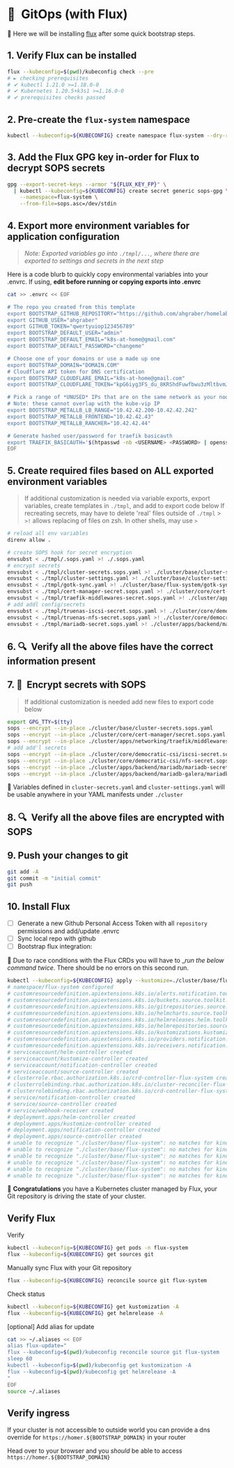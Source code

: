 # :small_blue_diamond:&nbsp; GitOps (with Flux)

:round_pushpin: Here we will be installing [flux](https://toolkit.fluxcd.io/)
after some quick bootstrap steps.

## 1. Verify Flux can be installed

```sh
flux --kubeconfig=$(pwd)/kubeconfig check --pre
# ► checking prerequisites
# ✔ kubectl 1.21.0 >=1.18.0-0
# ✔ Kubernetes 1.20.5+k3s1 >=1.16.0-0
# ✔ prerequisites checks passed
```

## 2. Pre-create the `flux-system` namespace

```sh
kubectl --kubeconfig=${KUBECONFIG} create namespace flux-system --dry-run=client -o yaml | kubectl --kubeconfig=./kubeconfig apply -f -
```

## 3. Add the Flux GPG key in-order for Flux to decrypt SOPS secrets

```sh
gpg --export-secret-keys --armor "${FLUX_KEY_FP}" \
  | kubectl --kubeconfig=${KUBECONFIG} create secret generic sops-gpg \
    --namespace=flux-system \
    --from-file=sops.asc=/dev/stdin
```

## 4. Export more environment variables for application configuration

> _Note: Exported variables go into `./tmpl/...`, where there are exported to settings and secrets in the next step_

Here is a code blurb to quickly copy environmental variables into your .envrc. If using, **edit before running or copying exports into .envrc**

```sh
cat >> .envrc << EOF

# The repo you created from this template
export BOOTSTRAP_GITHUB_REPOSITORY="https://github.com/ahgraber/homelab-gitops-k3s"
export GITHUB_USER="ahgraber"
export GITHUB_TOKEN="qwertyuiop123456789"
export BOOTSTRAP_DEFAULT_USER="admin"
export BOOTSTRAP_DEFAULT_EMAIL="k8s-at-home@gmail.com"
export BOOTSTRAP_DEFAULT_PASSWORD="changeme"

# Choose one of your domains or use a made up one
export BOOTSTRAP_DOMAIN="DOMAIN.COM"
# Cloudflare API token for DNS certification
export BOOTSTRAP_CLOUDFLARE_EMAIL="k8s-at-home@gmail.com"
export BOOTSTRAP_CLOUDFLARE_TOKEN="kpG6iyg3FS_du_8KRShdFuwfbwu3zMltbvmJV6cD"

# Pick a range of *UNUSED* IPs that are on the same network as your nodes
# Note: these cannot overlap with the kube-vip IP
export BOOTSTRAP_METALLB_LB_RANGE="10.42.42.200-10.42.42.242"
export BOOTSTRAP_METALLB_FRONTEND="10.42.42.43"
export BOOTSTRAP_METALLB_RANCHER="10.42.42.44"

# Generate hashed user/password for traefik basicauth
export TRAEFIK_BASICAUTH='$(htpasswd -nb <USERNAME> <PASSWORD> | openssl base64)'
EOF
```

## 5. Create required files based on ALL exported environment variables

> If additional customization is needed via variable exports, export variables,
> create templates in `./tmpl`, and add to export code below
> If recreating secrets, may have to delete 'real' files outside of `./tmpl` > `>!` allows replacing of files on zsh. In other shells, may use `>`

```zsh
# reload all env variables
direnv allow .

# create SOPS hook for secret encryption
envsubst < ./tmpl/.sops.yaml >! ./.sops.yaml
# encrypt secrets
envsubst < ./tmpl/cluster-secrets.sops.yaml >! ./cluster/base/cluster-secrets.sops.yaml
envsubst < ./tmpl/cluster-settings.yaml >! ./cluster/base/cluster-settings.yaml
envsubst < ./tmpl/gotk-sync.yaml >! ./cluster/base/flux-system/gotk-sync.yaml
envsubst < ./tmpl/cert-manager-secret.sops.yaml >! ./cluster/core/cert-manager/secret.sops.yaml
envsubst < ./tmpl/traefik-middlewares-secret.sops.yaml >! ./cluster/apps/networking/traefik/middlewares/secret.sops.yaml
# add addl config/secrets
envsubst < ./tmpl/truenas-iscsi-secret.sops.yaml >! ./cluster/core/democratic-csi/iscsi-secret.sops.yaml
envsubst < ./tmpl/truenas-nfs-secret.sops.yaml >! ./cluster/core/democratic-csi/nfs-secret.sops.yaml
envsubst < ./tmpl/mariadb-secret.sops.yaml >! ./cluster/apps/backend/mariadb/mariadb-secret.sops.yaml
```

## 6. :mag:&nbsp; **Verify** all the above files have the correct information present

## 7. :closed_lock_with_key:&nbsp; Encrypt secrets with SOPS

> If additional customization is needed add new files to export code below

```sh
export GPG_TTY=$(tty)
sops --encrypt --in-place ./cluster/base/cluster-secrets.sops.yaml
sops --encrypt --in-place ./cluster/core/cert-manager/secret.sops.yaml
sops --encrypt --in-place ./cluster/apps/networking/traefik/middlewares/secret.sops.yaml
# add add'l secrets
sops --encrypt --in-place ./cluster/core/democratic-csi/iscsi-secret.sops.yaml
sops --encrypt --in-place ./cluster/core/democratic-csi/nfs-secret.sops.yaml
sops --encrypt --in-place ./cluster/apps/backend/mariadb/mariadb-secret.sops.yaml
sops --encrypt --in-place ./cluster/apps/backend/mariadb-galera/mariadb-secret.sops.yaml

```

:round_pushpin: Variables defined in `cluster-secrets.yaml` and
`cluster-settings.yaml` will be usable anywhere in your YAML manifests
under `./cluster`

## 8. :mag:&nbsp; **Verify** all the above files are **encrypted** with SOPS

## 9. Push your changes to git

```sh
git add -A
git commit -m "initial commit"
git push
```

## 10. Install Flux

- [ ] Generate a new Github Personal Access Token with all `repository` permissions and add/update .envrc
- [ ] Sync local repo with github
- [ ] Bootstrap flux integration:

<!-- ```sh
flux bootstrap github \
--owner="${GITHUB_USER}" \
--repository="${GITHUB_REPO}" \
--path=cluster/base \
--personal \
--private=true \
--token-auth \
--network-policy=false
```

_**Note**: When using k3s @onedr0p found that the network-policy flag has to be set to false, or Flux will not work_ -->

:round_pushpin: Due to race conditions with the Flux CRDs you will have to
\_*run the below command twice*. There should be no errors on this second run.

```sh
kubectl --kubeconfig=${KUBECONFIG} apply --kustomize=./cluster/base/flux-system
# namespace/flux-system configured
# customresourcedefinition.apiextensions.k8s.io/alerts.notification.toolkit.fluxcd.io created
# customresourcedefinition.apiextensions.k8s.io/buckets.source.toolkit.fluxcd.io created
# customresourcedefinition.apiextensions.k8s.io/gitrepositories.source.toolkit.fluxcd.io created
# customresourcedefinition.apiextensions.k8s.io/helmcharts.source.toolkit.fluxcd.io created
# customresourcedefinition.apiextensions.k8s.io/helmreleases.helm.toolkit.fluxcd.io created
# customresourcedefinition.apiextensions.k8s.io/helmrepositories.source.toolkit.fluxcd.io created
# customresourcedefinition.apiextensions.k8s.io/kustomizations.kustomize.toolkit.fluxcd.io created
# customresourcedefinition.apiextensions.k8s.io/providers.notification.toolkit.fluxcd.io created
# customresourcedefinition.apiextensions.k8s.io/receivers.notification.toolkit.fluxcd.io created
# serviceaccount/helm-controller created
# serviceaccount/kustomize-controller created
# serviceaccount/notification-controller created
# serviceaccount/source-controller created
# clusterrole.rbac.authorization.k8s.io/crd-controller-flux-system created
# clusterrolebinding.rbac.authorization.k8s.io/cluster-reconciler-flux-system created
# clusterrolebinding.rbac.authorization.k8s.io/crd-controller-flux-system created
# service/notification-controller created
# service/source-controller created
# service/webhook-receiver created
# deployment.apps/helm-controller created
# deployment.apps/kustomize-controller created
# deployment.apps/notification-controller created
# deployment.apps/source-controller created
# unable to recognize "./cluster/base/flux-system": no matches for kind "Kustomization" in version "kustomize.toolkit.fluxcd.io/v1beta1"
# unable to recognize "./cluster/base/flux-system": no matches for kind "GitRepository" in version "source.toolkit.fluxcd.io/v1beta1"
# unable to recognize "./cluster/base/flux-system": no matches for kind "HelmRepository" in version "source.toolkit.fluxcd.io/v1beta1"
# unable to recognize "./cluster/base/flux-system": no matches for kind "HelmRepository" in version "source.toolkit.fluxcd.io/v1beta1"
# unable to recognize "./cluster/base/flux-system": no matches for kind "HelmRepository" in version "source.toolkit.fluxcd.io/v1beta1"
# unable to recognize "./cluster/base/flux-system": no matches for kind "HelmRepository" in version "source.toolkit.fluxcd.io/v1beta1"
```

:tada: **Congratulations** you have a Kubernetes cluster managed by Flux,
your Git repository is driving the state of your cluster.

## Verify Flux

Verify

```sh
kubectl --kubeconfig=${KUBECONFIG} get pods -n flux-system
flux --kubeconfig=${KUBECONFIG} get sources git
```

Manually sync Flux with your Git repository

```sh
flux --kubeconfig=${KUBECONFIG} reconcile source git flux-system
```

Check status

```sh
kubectl --kubeconfig=${KUBECONFIG} get kustomization -A
flux --kubeconfig=${KUBECONFIG} get helmrelease -A
```

[optional] Add alias for update

```sh
cat >> ~/.aliases << EOF
alias flux-update="
flux --kubeconfig=$(pwd)/kubeconfig reconcile source git flux-system
sleep 60
kubectl --kubeconfig=$(pwd)/kubeconfig get kustomization -A
flux --kubeconfig=$(pwd)/kubeconfig get helmrelease -A
"
EOF
source ~/.aliases
```

## Verify ingress

If your cluster is not accessible to outside world you can provide a dns override for
`https://homer.${BOOTSTRAP_DOMAIN}` in your router

<!-- or update your hosts
file to verify the ingress controller is working.

```sh
echo "${BOOTSTRAP_METALLB_FRONTEND} ${BOOTSTRAP_DOMAIN} homer.${BOOTSTRAP_DOMAIN}" | sudo tee -a /etc/hosts
``` -->

Head over to your browser and you _should_ be able to access
`https://homer.${BOOTSTRAP_DOMAIN}`

